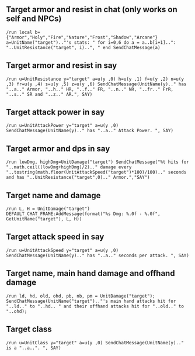 ## Target armor and resist in chat (only works on self and NPCs)
```
/run local b={"Armor","Holy","Fire","Nature","Frost","Shadow","Arcane"} a=UnitName("target").."'s stats: " for i=0,6 do a = a..b[i+1]..": "..UnitResistance("target", i)..", " end SendChatMessage(a)
```
 

## Target armor and resist in say
```
/run u=UnitResistance y="target" a=u(y ,0) h=u(y ,1) f=u(y ,2) n=u(y ,3) fr=u(y ,4) s=u(y ,5) z=u(y ,6) SendChatMessage(UnitName(y).." has "..a.." Armor, "..h.." HR, "..f.." FR, "..n.." NR, "..fr.." FrR, "..s.." SR and "..z.." AR.", SAY)
```
 

## Target attack power in say
```
/run u=UnitAttackPower y="target" a=u(y ,0) SendChatMessage(UnitName(y).." has "..a.." Attack Power. ", SAY)
```
 

## Target armor and dps in say
```
/run lowDmg, highDmg=UnitDamage("target") SendChatMessage("%t hits for "..math.ceil((lowDmg+highDmg)/2).." damage every "..tostring(math.floor(UnitAttackSpeed("target")*100)/100).." seconds and has "..UnitResistance("target",0).." Armor.","SAY") 
```


## Target name and damage
```
/run L, H = UnitDamage("target") DEFAULT_CHAT_FRAME:AddMessage(format("%s Dmg: %.0f - %.0f", GetUnitName("target"), L, H))
```


## Target attack speed in say
```
/run u=UnitAttackSpeed y="target" a=u(y ,0) SendChatMessage(UnitName(y).." has "..a.." seconds per attack. ", SAY)
```


## Target name, main hand damage and offhand damage
```
/run ld, hd, old, ohd, pb, nb, pm = UnitDamage("target"); SendChatMessage(UnitName("target").."'s main hand attacks hit for "..ld.." to "..hd.. " and their offhand attacks hit for "..old.." to "..ohd);
```


## Target class
```
/run u=UnitClass y="target" a=u(y ,0) SendChatMessage(UnitName(y).." is a "..a..". ", SAY)
```